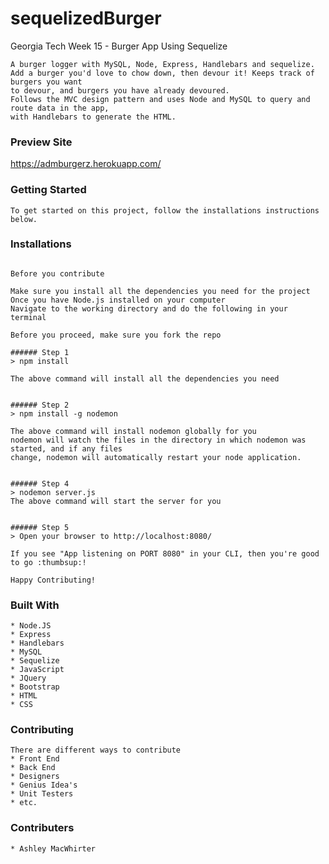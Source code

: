 # sequelizedBurger
Georgia Tech Week 15 - Burger App Using Sequelize

 ```
A burger logger with MySQL, Node, Express, Handlebars and sequelize. 
Add a burger you'd love to chow down, then devour it! Keeps track of burgers you want 
to devour, and burgers you have already devoured.
Follows the MVC design pattern and uses Node and MySQL to query and route data in the app, 
with Handlebars to generate the HTML.
 ```

### Preview Site


  https://admburgerz.herokuapp.com/


### Getting Started

```
To get started on this project, follow the installations instructions below.
```


### Installations
``` Installing

Before you contribute

Make sure you install all the dependencies you need for the project
Once you have Node.js installed on your computer
Navigate to the working directory and do the following in your terminal

Before you proceed, make sure you fork the repo

###### Step 1
> npm install

The above command will install all the dependencies you need


###### Step 2
> npm install -g nodemon

The above command will install nodemon globally for you
nodemon will watch the files in the directory in which nodemon was started, and if any files 
change, nodemon will automatically restart your node application.


###### Step 4
> nodemon server.js
The above command will start the server for you


###### Step 5
> Open your browser to http://localhost:8080/

If you see "App listening on PORT 8080" in your CLI, then you're good to go :thumbsup:!

Happy Contributing!

```


### Built With

```
* Node.JS
* Express
* Handlebars
* MySQL
* Sequelize
* JavaScript
* JQuery
* Bootstrap
* HTML
* CSS

```

### Contributing

```
There are different ways to contribute
* Front End
* Back End
* Designers
* Genius Idea's
* Unit Testers
* etc.
```

### Contributers

```
* Ashley MacWhirter
```

